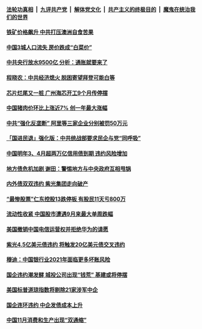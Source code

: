 

####  [法轮功真相](../../../../basic/blob/master/README.md?t=12170102) &nbsp;|&nbsp; [九评共产党](../../../../9ping.md/blob/master/README.md?t=12170102) &nbsp;|&nbsp; [解体党文化](../../../../jtdwh.md/blob/master/README.md?t=12170102)  &nbsp;|&nbsp; [共产主义的终极目的](../../../../gczydzjmd.md/blob/master/README.md?t=12170102) &nbsp;|&nbsp; [魔鬼在统治我们的世界](../../../../mgztzwmdsj.md/blob/master/README.md?t=12170102) 

#### [铁矿价格飙升 中共打压澳洲自食苦果](../pages/soh7/453949.md?t=12170102) 
#### [中国3城人口流失 房价跌成“白菜价”](../pages/soh7/453943.md?t=12170102) 
#### [中共央行放水9500亿 分析：通胀就要来了](../pages/soh7/453919.md?t=12170102) 
#### [程晓农：中共经济熄火 脱困寄望拜登可能白等](../pages/soh7/453841.md?t=12170102) 
#### [芯片烂尾又一桩 广州海芯开工9个月传停摆](../pages/soh7/453763.md?t=12170102) 
#### [中国猪肉价环比上涨近7%  创一年最大涨幅](../pages/soh7/453583.md?t=12170102) 
#### [中共“强化反垄断” 阿里等三家企业分别被罚50万元](../pages/soh7/453574.md?t=12170102) 
#### [「国进民退」强化版：中共统战部要求民企与党“同呼吸”](../pages/soh7/453565.md?t=12170102) 
#### [中国明年3、4月超两万亿信用债到期 违约风险增加](../pages/soh7/453559.md?t=12170102) 
#### [地方债危机加剧 谢田：警惕地方与中央政府互相甩锅](../pages/soh7/452893.md?t=12170102) 
#### [内外债双双违约 紫光集团走向破产](../pages/soh7/452716.md?t=12170102) 
#### [“最惨股票”仁东控股13跌停板 有股民11天亏800万](../pages/soh7/452698.md?t=12170102) 
#### [流动性收紧 中国股市遭遇9月来最大单周跌幅](../pages/soh7/452674.md?t=12170102) 
#### [美国撤销中国电信运营权并拒绝华为的请愿](../pages/soh7/452641.md?t=12170102) 
#### [紫光4.5亿美元债违约 将触发20亿美元债交叉违约](../pages/soh7/452395.md?t=12170102) 
#### [穆迪：中国银行业2021年面临更多坏账风险](../pages/soh7/452392.md?t=12170102) 
#### [国企违约潮发酵 城投公司出现“钱荒”  基建或将停摆](../pages/soh7/452368.md?t=12170102) 
#### [美国标普道琼指数将剔除21家涉军中企](../pages/soh7/452347.md?t=12170102) 
#### [国企连环违约 中企发债成本上升](../pages/soh7/452011.md?t=12170102) 
#### [中国11月消费和生产出现“双通缩”](../pages/soh7/452005.md?t=12170102) 
